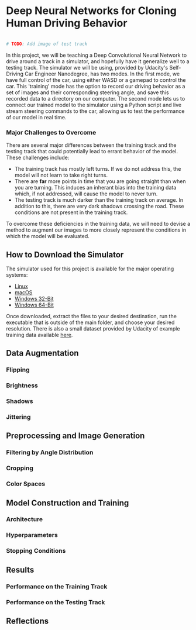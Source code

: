 # **Deep Neural Networks for Cloning Human Driving Behavior**

~~~ python

# TODO: Add image of test track

~~~

In this project, we will be teaching a Deep Convolutional Neural Network to drive around a track in a simulator, and hopefully have it generalize well to a testing track. The simulator we will be using, provided by Udacity's Self-Driving Car Engineer Nanodegree, has two modes. In the first mode, we have full control of the car, using either WASD or a gamepad to control the car. This 'training' mode has the option to record our driving behavior as a set of images and their corresponding steering angle, and save this recorded data to a directory on our computer. The second mode lets us to connect our trained model to the simulator using a Python script and live stream steering commands to the car, allowing us to test the performance of our model in real time.

### Major Challenges to Overcome

There are several major differences between the training track and the testing track that could potentially lead to errant behavior of the model. These challenges include:

- The training track has mostly left turns. If we do not address this, the model will not learn to take right turns.
- There are **far** more points in time that you are going straight than when you are turning. This induces an inherant bias into the training data which, if not addressed, will cause the model to never turn.
- The testing track is much darker than the training track on average. In addition to this, there are very dark shadows crossing the road. These conditions are not present in the training track.

To overcome these deficiencies in the training data, we will need to devise a method to augment our images to more closely represent the conditions in which the model will be evaluated.

## **How to Download the Simulator**

The simulator used for this project is available for the major operating systems:

- [Linux](https://d17h27t6h515a5.cloudfront.net/topher/2016/November/5831f0f7_simulator-linux/simulator-linux.zip)
- [macOS](https://d17h27t6h515a5.cloudfront.net/topher/2016/November/5831f290_simulator-macos/simulator-macos.zip)
- [Windows 32-Bit](https://d17h27t6h515a5.cloudfront.net/topher/2016/November/5831f4b6_simulator-windows-32/simulator-windows-32.zip)
- [Windows 64-Bit](https://d17h27t6h515a5.cloudfront.net/topher/2016/November/5831f3a4_simulator-windows-64/simulator-windows-64.zip)

Once downloaded, extract the files to your desired destination, run the executable that is outside of the main folder, and choose your desired resolution. There is also a small dataset provided by Udacity of example training data available [here](https://d17h27t6h515a5.cloudfront.net/topher/2016/December/584f6edd_data/data.zip).

## **Data Augmentation**



### Flipping



### Brightness



### Shadows



### Jittering



## **Preprocessing and Image Generation**



### Filtering by Angle Distribution



### Cropping



### Color Spaces



## **Model Construction and Training**



### Architecture



### Hyperparameters



### Stopping Conditions



## **Results**



### Performance on the Training Track



### Performance on the Testing Track



## **Reflections**



